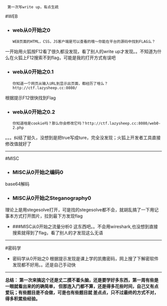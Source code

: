     第一次写write up，有点生疏
#WEB

* ### web从0开始之0
      WEB页面的HTML，CSS，JS客户端是可以查看的哦～你能在平台的源码中找到FLAG么？
一开始用火狐按F12看了很久都没发现，看了别人的write up才发现。。不知道为什么在火狐上F12搜索不到flag，可能是我的打开方式有误吧

* ### web从0开始之0.1
      你知道一个网页从输入URL到显示出页面，都经历了啥么？http://ctf.lazysheep.cc:8080/
根据提示F12很快找到Flag

* ### web从0开始之0.2
      你知道啥是cookie吗？那么你会修改它吗？http://ctf.lazysheep.cc:8080/web0-2.php
。。。纠结了挺久，没想到是把true写成ture，完全没发现；火狐上开发者工具直接修改值就好了

---

#MISC

* ### MISC从0开始之编码0
base64解码
      
* ### MISC从0开始之Steganography0
理论上是用stegesolve打开，可是找的stegesolve都不会，就胡乱搞了一下用记事本方式打开图片，拉到最下方发现flag

* ###MISC从0开始之流量分析0
这东西吧。。不会用wireshark,也没想到直接搜索就得到了flag，看了别人的才发现这么无语

---

#密码学

*  密码学从0开始之0
根据提示发现是课上学的凯撒密码，网上搜了下解密软件发现都不好用。。还是自己手动快

---

**总结：
第一次来搞这个还是丈二摸不着头脑，还是要学好多东西，第一周有些是一眼就看出来的的确简单，
但那连入门都不算，还是得多花些时间，自己又有点爱玩；有些题目是不会做，可是也有些题目就
差点点，只不过最终的方式不对，得多积累些经验。**

      
